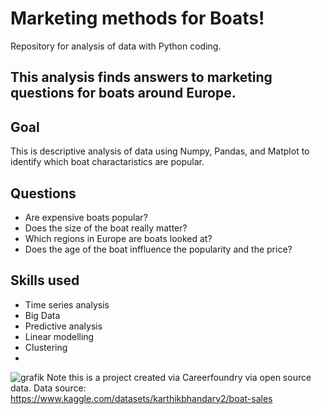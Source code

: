 
# Marketing methods for Boats!
Repository for analysis of data with Python coding.

## This analysis finds answers to marketing questions for boats around Europe.
## Goal
This is descriptive analysis of data using Numpy, Pandas, and Matplot to identify which boat charactaristics are popular.

## Questions
* Are expensive boats popular?
* Does the size of the boat really matter?
* Which regions in Europe are boats looked at?
* Does the age of the boat inffluence the popularity and the price?

## Skills used

* Time series analysis
* Big Data
* Predictive analysis
* Linear modelling
* Clustering
* 
![grafik](https://github.com/BarendBester/Marketing-methods-for-Boats-data-with-Python/assets/121133689/2b89676b-3fe1-4b5d-b7fd-3ce7d3660cd9)
Note this is a project created via Careerfoundry via open source data.
Data source: https://www.kaggle.com/datasets/karthikbhandary2/boat-sales

